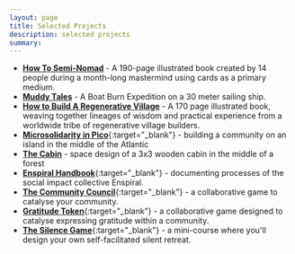 ```yaml
---
layout: page
title: Selected Projects
description: selected projects
summary:
---
```



- [**How To Semi-Nomad**](/semi-nomad) - A 190-page illustrated book created by 14 people during a month-long mastermind using cards as a primary medium.
- [**Muddy Tales**](/muddy-tales/) - A Boat Burn Expedition on a 30 meter sailing ship.
- [**How to Build A Regenerative Village**](/regenerative-village) - A 170 page illustrated book, weaving together lineages of wisdom and practical experience from a worldwide tribe of regenerative village builders.
- [**Microsolidarity in Pico**](https://pico.microsolidarity.cc){:target="_blank"} - building a community on an island in the middle of the Atlantic
- [**The Cabin**](/cabin) - space design of a 3x3 wooden cabin in the middle of a forest
- [**Enspiral Handbook**](https://handbook.enspiral.com){:target="_blank"} - documenting processes of the social impact collective Enspiral.
- [**The Community Council**](/community-council){:target="_blank"} - a collaborative game to catalyse your community.
- [**Gratitude Token**](/gratitude-token){:target="_blank"} - a collaborative game designed to catalyse expressing gratitude within a community.
- [**The Silence Game**](https://payhip.com/b/IUkGi){:target="_blank"} - a mini-course where you'll design your own self-facilitated silent retreat.